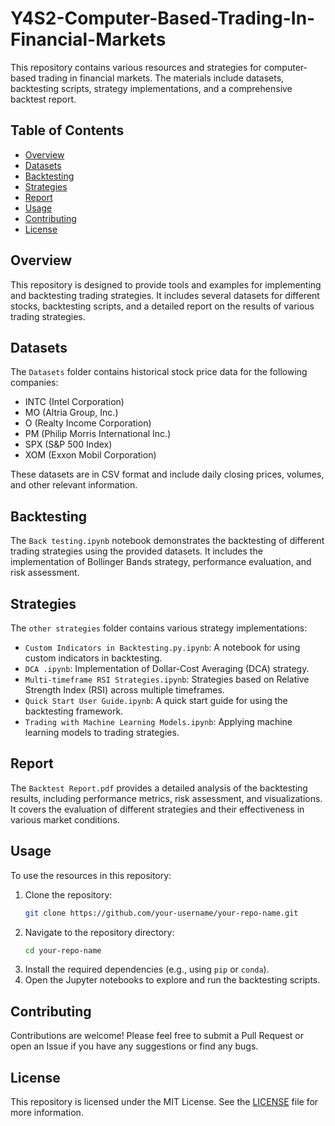 # Y4S2-Computer-Based-Trading-In-Financial-Markets 

This repository contains various resources and strategies for computer-based trading in financial markets. The materials include datasets, backtesting scripts, strategy implementations, and a comprehensive backtest report.

## Table of Contents

- [Overview](#overview)
- [Datasets](#datasets)
- [Backtesting](#backtesting)
- [Strategies](#strategies)
- [Report](#report)
- [Usage](#usage)
- [Contributing](#contributing)
- [License](#license)

## Overview

This repository is designed to provide tools and examples for implementing and backtesting trading strategies. It includes several datasets for different stocks, backtesting scripts, and a detailed report on the results of various trading strategies.

## Datasets

The `Datasets` folder contains historical stock price data for the following companies:
- INTC (Intel Corporation)
- MO (Altria Group, Inc.)
- O (Realty Income Corporation)
- PM (Philip Morris International Inc.)
- SPX (S&P 500 Index)
- XOM (Exxon Mobil Corporation)

These datasets are in CSV format and include daily closing prices, volumes, and other relevant information.

## Backtesting

The `Back testing.ipynb` notebook demonstrates the backtesting of different trading strategies using the provided datasets. It includes the implementation of Bollinger Bands strategy, performance evaluation, and risk assessment.

## Strategies

The `other strategies` folder contains various strategy implementations:
- `Custom Indicators in Backtesting.py.ipynb`: A notebook for using custom indicators in backtesting.
- `DCA .ipynb`: Implementation of Dollar-Cost Averaging (DCA) strategy.
- `Multi-timeframe RSI Strategies.ipynb`: Strategies based on Relative Strength Index (RSI) across multiple timeframes.
- `Quick Start User Guide.ipynb`: A quick start guide for using the backtesting framework.
- `Trading with Machine Learning Models.ipynb`: Applying machine learning models to trading strategies.

## Report

The `Backtest Report.pdf` provides a detailed analysis of the backtesting results, including performance metrics, risk assessment, and visualizations. It covers the evaluation of different strategies and their effectiveness in various market conditions.

## Usage

To use the resources in this repository:
1. Clone the repository:
    ```bash
    git clone https://github.com/your-username/your-repo-name.git
    ```
2. Navigate to the repository directory:
    ```bash
    cd your-repo-name
    ```
3. Install the required dependencies (e.g., using `pip` or `conda`).
4. Open the Jupyter notebooks to explore and run the backtesting scripts.

## Contributing

Contributions are welcome! Please feel free to submit a Pull Request or open an Issue if you have any suggestions or find any bugs.

## License

This repository is licensed under the MIT License. See the [LICENSE](LICENSE) file for more information.
